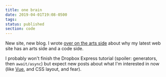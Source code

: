 ```yaml
---
title: one brain
date: 2019-04-01T19:08-0500
tags:
status: published
section: code
---
```


New site, new blog. I wrote [over on the arts side][arts-brain] about
why my latest web site has an arts side and a code side.

I probably won't
finish the Dropbox Express tutorial (spoiler: generators, then
`await/async`) but expect new posts about what I'm interested in now
(like [Vue][vue], and CSS layout, and fear).

[arts-brain]: https://www.erikostrom.com/arts/words/one-brain
[vue]: https://vuejs.org
